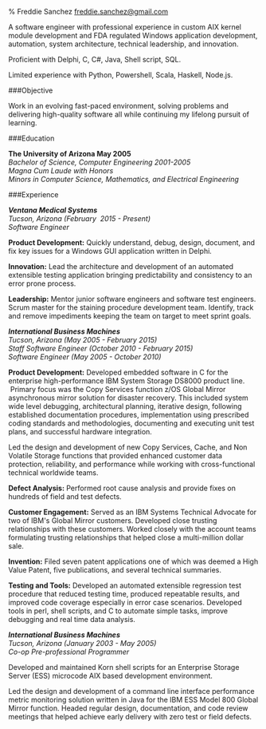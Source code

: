 % Freddie Sanchez
[freddie.sanchez@gmail.com](mailto:freddie.sanchez+resume@gmail.com)

  A software engineer with professional experience in custom AIX kernel module development and FDA regulated Windows application development, automation, system architecture, technical leadership, and innovation.

Proficient with Delphi, C, C\#, Java, Shell script, SQL.

Limited experience with Python, Powershell, Scala, Haskell, Node.js. 

###Objective 

Work in an evolving fast-paced environment, solving problems and delivering high-quality software all while continuing my lifelong pursuit of learning.


###Education 

**The University of Arizona May 2005**  
_Bachelor of Science, Computer Engineering 2001-2005_  
_Magna Cum Laude with Honors_  
_Minors in Computer Science, Mathematics, and Electrical Engineering_  

###Experience 

**_Ventana Medical Systems_**  
_Tucson, Arizona (February  2015 - Present)_  
_Software Engineer_

**Product Development:** Quickly understand, debug, design, document, and
fix key issues for a Windows GUI application written in Delphi.

**Innovation:** Lead the architecture and development of an automated
extensible testing application bringing predictability and consistency
to an error prone process.

**Leadership:** Mentor junior software engineers and software test
engineers. Scrum master for the staining procedure development team.
Identify, track and remove impediments keeping the team on target to
meet sprint goals.

**_International Business Machines_**  
_Tucson, Arizona (May 2005 - February 2015)_  
_Staff Software Engineer (October 2010 - February 2015)_  
_Software Engineer (May 2005 - October 2010)_

**Product Development:** Developed embedded software in C for the enterprise
high-performance IBM System Storage DS8000 product line.  Primary focus
was the Copy Services function z/OS Global Mirror asynchronous mirror
solution for disaster recovery. This included system wide level
debugging, architectural planning, iterative design, following
established documentation procedures, implementation using prescribed
coding standards and methodologies, documenting and executing unit test
plans, and successful hardware integration.

Led the design and development of new Copy Services, Cache, and Non
Volatile Storage functions that provided enhanced customer data
protection, reliability, and performance while working with
cross-functional technical worldwide teams.

**Defect Analysis:** Performed root cause analysis and provide fixes on
hundreds of field and test defects.

**Customer Engagement:** Served as an IBM Systems Technical Advocate for two
of IBM's Global Mirror customers. Developed close trusting relationships
with these customers. Worked closely with the account teams formulating
trusting relationships that helped close a multi-million dollar sale.

**Invention:** Filed seven patent applications one of which was deemed a
High Value Patent, five publications, and several technical summaries.

**Testing and Tools:** Developed an automated extensible regression test
procedure that reduced testing time, produced repeatable results, and
improved code coverage especially in error case scenarios. Developed
tools in perl, shell scripts, and C to automate simple tasks, improve
debugging and real time data analysis.

**_International Business Machines_**  
_Tucson, Arizona (January 2003 - May 2005)_  
_Co-op Pre-professional Programmer_

Developed and maintained Korn shell scripts for an Enterprise Storage
Server (ESS) microcode AIX based development environment.

Led the design and development of a command line interface performance
metric monitoring solution written in Java for the IBM ESS Model 800
Global Mirror function. Headed regular design, documentation, and code
review meetings that helped achieve early delivery with zero test or
field defects.


